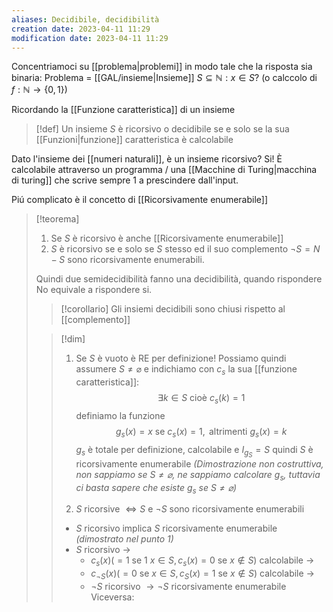 ```yaml
---
aliases: Decidibile, decidibilità
creation date: 2023-04-11 11:29
modification date: 2023-04-11 11:29
---
```


Concentriamoci su [[problema|problemi]] in modo tale che la risposta sia binaria:
Problema = [[GAL/insieme|Insieme]] $S \subseteq \mathbb{N} : x \in S$?
(o calccolo di $f : \mathbb{N} \to \{ 0,1 \}$)

Ricordando la [[Funzione caratteristica]] di un insieme

> [!def]
> Un insieme $S$ è ricorsivo o decidibile se e solo se la sua [[Funzioni|funzione]] caratteristica è calcolabile

Dato l'insieme dei [[numeri naturali]], è un insieme ricorsivo?
Si! È calcolabile attraverso un programma / una [[Macchine di Turing|macchina di turing]] che scrive sempre 1 a prescindere dall'input. 

Piú complicato è il concetto di [[Ricorsivamente enumerabile]]

>[!teorema]
>1. Se $S$ è ricorsivo è anche [[Ricorsivamente enumerabile]]
>2. $S$ è ricorsivo se e solo se $S$ stesso ed il suo complemento $\neg S = N - S$ sono ricorsivamente enumerabili.
>
>Quindi due semidecidibilità fanno una decidibilità, quando rispondere No equivale a rispondere si.
>
>>[!corollario]
>>Gli insiemi decidibili sono chiusi rispetto al [[complemento]]
>
>>[!dim]
>>1. Se $S$ è vuoto è RE per definizione!
>>   Possiamo quindi assumere $S \neq \varnothing$ e indichiamo con $c_{s}$ la sua [[funzione caratteristica]]:
>>   $$ \exists k \in S  \text{ cioè } c_{s}(k) = 1$$
>>   definiamo la funzione
>>   $$ g_{s}(x) = x \text{ se } c_{s}(x) = 1, \text{ altrimenti }g_{s}(x)=k $$
>>   $g_{s}$ è totale per definizione, calcolabile e $I_{g_{S}} = S$
>>   quindi $S$ è ricorsivamente enumerabile
>>   *(Dimostrazione non costruttiva, non sappiamo se $S \neq \varnothing$, ne sappiamo calcolare $g_{s}$, tuttavia ci basta sapere che esiste $g_{s}$ se $S \neq \varnothing$)*
>>
>>2. $S$ ricorsive $\iff S$ e $\neg S$ sono ricorsivamente enumerabili
>>   - $S$ ricorsivo implica $S$ ricorsivamente enumerabile *(dimostrato nel punto 1)*
>>   - $S$ ricorsivo $\to$
>>     - $c_{s}(x) (=1 \text{ se 1 }x \in S, c_{s}(x) =0 \text{ se } x \notin S)$ calcolabile ->
>>     - $c_{\neg S}(x) (= 0 \text{ se }x \in S, c_{S}(x) = 1 \text{ se } x \notin S)$ calcolabile ->
>>     - $\neg S$ ricorsivo $\to \neg S$ ricorsivamente enumerabile
>>   Viceversa:



